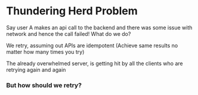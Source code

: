 # Thundering Herd Problem

Say user A makes an api call to the backend and there was some issue with network and hence the call failed! What do we do?

We retry, assuming out APIs are idempotent (Achieve same results no matter how many times you try)

The already overwhelmed server, is getting hit by all the clients who are retrying again and again

### But how should we retry?
